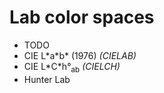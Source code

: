 # Lab color spaces

- TODO
- CIE L\*a\*b\* (1976) *(CIELAB)*
- CIE L\*C\*h°<sub>ab</sub> *(CIELCH)*
- Hunter Lab
